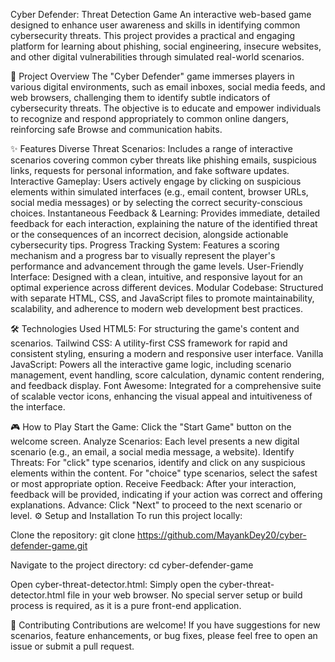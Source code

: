 

Cyber Defender: Threat Detection Game
An interactive web-based game designed to enhance user awareness and skills in identifying common cybersecurity threats. This project provides a practical and engaging platform for learning about phishing, social engineering, insecure websites, and other digital vulnerabilities through simulated real-world scenarios.

🚀 Project Overview
The "Cyber Defender" game immerses players in various digital environments, such as email inboxes, social media feeds, and web browsers, challenging them to identify subtle indicators of cybersecurity threats. The objective is to educate and empower individuals to recognize and respond appropriately to common online dangers, reinforcing safe Browse and communication habits.

✨ Features
Diverse Threat Scenarios: Includes a range of interactive scenarios covering common cyber threats like phishing emails, suspicious links, requests for personal information, and fake software updates.
Interactive Gameplay: Users actively engage by clicking on suspicious elements within simulated interfaces (e.g., email content, browser URLs, social media messages) or by selecting the correct security-conscious choices.
Instantaneous Feedback & Learning: Provides immediate, detailed feedback for each interaction, explaining the nature of the identified threat or the consequences of an incorrect decision, alongside actionable cybersecurity tips.
Progress Tracking System: Features a scoring mechanism and a progress bar to visually represent the player's performance and advancement through the game levels.
User-Friendly Interface: Designed with a clean, intuitive, and responsive layout for an optimal experience across different devices.
Modular Codebase: Structured with separate HTML, CSS, and JavaScript files to promote maintainability, scalability, and adherence to modern web development best practices.

🛠️ Technologies Used
HTML5: For structuring the game's content and scenarios.
Tailwind CSS: A utility-first CSS framework for rapid and consistent styling, ensuring a modern and responsive user interface.
Vanilla JavaScript: Powers all the interactive game logic, including scenario management, event handling, score calculation, dynamic content rendering, and feedback display.
Font Awesome: Integrated for a comprehensive suite of scalable vector icons, enhancing the visual appeal and intuitiveness of the interface.

🎮 How to Play
Start the Game: Click the "Start Game" button on the welcome screen.
Analyze Scenarios: Each level presents a new digital scenario (e.g., an email, a social media message, a website).
Identify Threats: For "click" type scenarios, identify and click on any suspicious elements within the content. For "choice" type scenarios, select the safest or most appropriate option.
Receive Feedback: After your interaction, feedback will be provided, indicating if your action was correct and offering explanations.
Advance: Click "Next" to proceed to the next scenario or level.
⚙️ Setup and Installation
To run this project locally:

Clone the repository:
git clone https://github.com/MayankDey20/cyber-defender-game.git

Navigate to the project directory:
cd cyber-defender-game

Open cyber-threat-detector.html: Simply open the cyber-threat-detector.html file in your web browser.
No special server setup or build process is required, as it is a pure front-end application.

🤝 Contributing
Contributions are welcome! If you have suggestions for new scenarios, feature enhancements, or bug fixes, please feel free to open an issue or submit a pull request.
